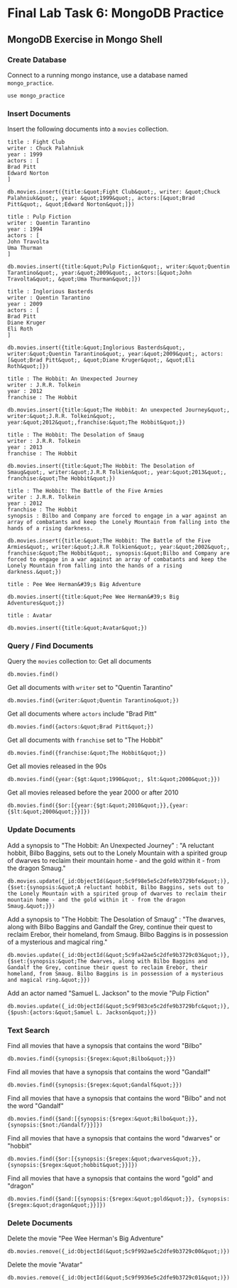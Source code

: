 # Final Lab Task 6: MongoDB Practice
## MongoDB Exercise in Mongo Shell
### Create Database
Connect to a running mongo instance, use a database named `mongo_practice`.
```
use mongo_practice
```
### Insert Documents
Insert the following documents into a `movies` collection.
```
title : Fight Club
writer : Chuck Palahniuk
year : 1999
actors : [
Brad Pitt
Edward Norton
]
```
```
db.movies.insert({title:&quot;Fight Club&quot;, writer: &quot;Chuck Palahniuk&quot;, year: &quot;1999&quot;, actors:[&quot;Brad Pitt&quot;, &quot;Edward Norton&quot;]})
```
```
title : Pulp Fiction
writer : Quentin Tarantino
year : 1994
actors : [
John Travolta
Uma Thurman
]
```
```
db.movies.insert({title:&quot;Pulp Fiction&quot;, writer:&quot;Quentin Tarantino&quot;, year:&quot;2009&quot;, actors:[&quot;John Travolta&quot;, &quot;Uma Thurman&quot;]})
```
```
title : Inglorious Basterds
writer : Quentin Tarantino
year : 2009
actors : [
Brad Pitt
Diane Kruger
Eli Roth
]
```
```
db.movies.insert({title:&quot;Inglorious Basterds&quot;, writer:&quot;Quentin Tarantino&quot;, year:&quot;2009&quot;, actors:[&quot;Brad Pitt&quot;, &quot;Diane Kruger&quot;, &quot;Eli Roth&quot;]})
```
```
title : The Hobbit: An Unexpected Journey
writer : J.R.R. Tolkein
year : 2012
franchise : The Hobbit
```
```
db.movies.insert({title:&quot;The Hobbit: An unexpected Journey&quot;, writer:&quot;J.R.R. Tolkein&quot;, year:&quot;2012&quot;,franchise:&quot;The Hobbit&quot;})
```
```
title : The Hobbit: The Desolation of Smaug
writer : J.R.R. Tolkein
year : 2013
franchise : The Hobbit
```
```
db.movies.insert({title:&quot;The Hobbit: The Desolation of Smaug&quot;, writer:&quot;J.R.R Tolkien&quot;, year:&quot;2013&quot;, franchise:&quot;The Hobbit&quot;})
```
```
title : The Hobbit: The Battle of the Five Armies
writer : J.R.R. Tolkein
year : 2012
franchise : The Hobbit
synopsis : Bilbo and Company are forced to engage in a war against an array of combatants and keep the Lonely Mountain from falling into the hands of a rising darkness.
```
```
db.movies.insert({title:&quot;The Hobbit: The Battle of the Five Armies&quot;, writer:&quot;J.R.R Tolkien&quot;, year:&quot;2002&quot;, franchise:&quot;The Hobbit&quot;, synopsis:&quot;Bilbo and Company are forced to engage in a war against an array of combatants and keep the Lonely Mountain from falling into the hands of a rising darkness.&quot;})
```
```
title : Pee Wee Herman&#39;s Big Adventure
```
```
db.movies.insert({title:&quot;Pee Wee Herman&#39;s Big Adventures&quot;})
```
```
title : Avatar
```
```
db.movies.insert({title:&quot;Avatar&quot;})
```
### Query / Find Documents
Query the `movies` collection to:
Get all documents
```
db.movies.find()
```
Get all documents with `writer` set to &quot;Quentin Tarantino&quot;
```
db.movies.find({writer:&quot;Quentin Tarantino&quot;})
```
Get all documents where `actors` include &quot;Brad Pitt&quot;
```
db.movies.find({actors:&quot;Brad Pitt&quot;})
```
Get all documents with `franchise` set to &quot;The Hobbit&quot;
```
db.movies.find({franchise:&quot;The Hobbit&quot;})
```
Get all movies released in the 90s
```
db.movies.find({year:{$gt:&quot;1990&quot;, $lt:&quot;2000&quot;}})
```
Get all movies released before the year 2000 or after 2010
```
db.movies.find({$or:[{year:{$gt:&quot;2010&quot;}},{year: {$lt:&quot;2000&quot;}}]})
```
### Update Documents
Add a synopsis to &quot;The Hobbit: An Unexpected Journey&quot; : &quot;A reluctant hobbit, Bilbo Baggins, sets out to the Lonely Mountain with a spirited group of dwarves to reclaim their mountain home - and the gold within it - from the dragon Smaug.&quot;
```
db.movies.update({_id:ObjectId(&quot;5c9f98e5e5c2dfe9b3729bfe&quot;)}, {$set:{synopsis:&quot;A reluctant hobbit, Bilbo Baggins, sets out to the Lonely Mountain with a spirited group of dwarves to reclaim their mountain home - and the gold within it - from the dragon Smaug.&quot;}})
```
Add a synopsis to &quot;The Hobbit: The Desolation of Smaug&quot; : &quot;The dwarves, along with Bilbo Baggins and Gandalf the Grey, continue their quest to reclaim Erebor, their homeland, from Smaug. Bilbo Baggins is in possession of a mysterious and magical ring.&quot;
```
db.movies.update({_id:ObjectId(&quot;5c9fa42ae5c2dfe9b3729c03&quot;)}, {$set:{synopsis:&quot;The dwarves, along with Bilbo Baggins and Gandalf the Grey, continue their quest to reclaim Erebor, their homeland, from Smaug. Bilbo Baggins is in possession of a mysterious and magical ring.&quot;}})
```
Add an actor named &quot;Samuel L. Jackson&quot; to the movie &quot;Pulp Fiction&quot;
```
db.movies.update({_id:ObjectId(&quot;5c9f983ce5c2dfe9b3729bfc&quot;)}, {$push:{actors:&quot;Samuel L. Jackson&quot;}})
```
### Text Search
Find all movies that have a synopsis that contains the word &quot;Bilbo&quot;
```
db.movies.find({synopsis:{$regex:&quot;Bilbo&quot;}})
```
Find all movies that have a synopsis that contains the word &quot;Gandalf&quot;
```
db.movies.find({synopsis:{$regex:&quot;Gandalf&quot;}})
```
Find all movies that have a synopsis that contains the word &quot;Bilbo&quot; and not the word &quot;Gandalf&quot;
```
db.movies.find({$and:[{synopsis:{$regex:&quot;Bilbo&quot;}}, {synopsis:{$not:/Gandalf/}}]})
```
Find all movies that have a synopsis that contains the word &quot;dwarves&quot; or &quot;hobbit&quot;
```
db.movies.find({$or:[{synopsis:{$regex:&quot;dwarves&quot;}}, {synopsis:{$regex:&quot;hobbit&quot;}}]})
```
Find all movies that have a synopsis that contains the word &quot;gold&quot; and &quot;dragon&quot;
```
db.movies.find({$and:[{synopsis:{$regex:&quot;gold&quot;}}, {synopsis:{$regex:&quot;dragon&quot;}}]})
```
### Delete Documents
Delete the movie &quot;Pee Wee Herman&#39;s Big Adventure&quot;
```
db.movies.remove({_id:ObjectId(&quot;5c9f992ae5c2dfe9b3729c00&quot;)})
```
Delete the movie &quot;Avatar&quot;
```
db.movies.remove({_id:ObjectId(&quot;5c9f9936e5c2dfe9b3729c01&quot;)})
```
